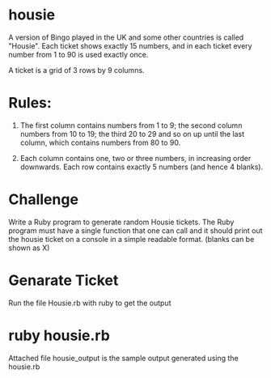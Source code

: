 # housie
A version of Bingo played in the UK and some other countries is called "Housie". Each ticket shows exactly 15 numbers, and in each ticket every number from 1 to 90 is used exactly once.

A ticket is a grid of 3 rows by 9 columns.

# Rules:
1. The first column contains numbers from 1 to 9; the second column numbers from 10 to 19; the third 20 to 29 and so on up until the last column, which contains numbers from 80 to 90.

2. Each column contains one, two or three numbers, in increasing order downwards. Each row contains exactly 5 numbers (and hence 4 blanks).

# Challenge
Write a Ruby program to generate random Housie tickets. The Ruby program must have a single function that one can call and it should print out the housie ticket on a console in a simple readable format. (blanks can be shown as X)


# Genarate Ticket
Run the file Housie.rb with ruby to get the output

# ruby housie.rb

Attached file housie_output is the sample output generated using the housie.rb
